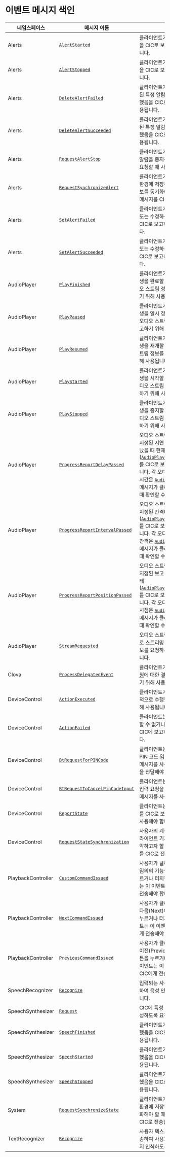 # 이벤트 메시지 색인

| 네임스페이스         | 메시지 이름       | 설명                                             |
|-------------------|----------------|-------------------------------------------------|
| Alerts            | [`AlertStarted`](/CIC/References/CICInterface/Alerts.md#AlertStarted)                 | 클라이언트가 알람이 시작되었음을 CIC로 보고하기 위해 사용됩니다. |
| Alerts            | [`AlertStopped`](/CIC/References/CICInterface/Alerts.md#AlertStopped)                 | 클라이언트가 알람이 중지되었음을 CIC로 보고하기 위해 사용됩니다. |
| Alerts            | [`DeleteAlertFailed`](/CIC/References/CICInterface/Alerts.md#DeleteAlertFailed)       | 클라이언트가 클라이언트에 설정된 특정 알람을 삭제하는데 실패했음을 CIC로 보고하기 위해 사용됩니다. |
| Alerts            | [`DeleteAlertSucceeded`](/CIC/References/CICInterface/Alerts.md#DeleteAlertSucceeded) | 클라이언트가 클라이언트에 설정된 특정 알람을 삭제하는데 성공했음을 CIC로 보고하기 위해 사용됩니다. |
| Alerts            | [`RequestAlertStop`](/CIC/References/CICInterface/Alerts.md#RequestAlertStop)         | 클라이언트가 현재 울리고 있는 알람을 중지하도록 Clova에게 요청할 때 사용됩니다.  |
| Alerts            | [`RequestSynchronizeAlert`](/CIC/References/CICInterface/Alerts.md#RequestSynchronizeAlert) | 클라이언트가 Clova의 클라우드 환경에 저장된 사용자의 알람 정보를 동기화해야 할 때 이 이벤트 메시지를 CIC로 전송합니다. |
| Alerts            | [`SetAlertFailed`](/CIC/References/CICInterface/Alerts.md#SetAlertFailed)             | 클라이언트가 특정 알람을 추가 또는 수정하는데 실패했음을 CIC로 보고하기 위해 사용됩니다. |
| Alerts            | [`SetAlertSucceeded`](/CIC/References/CICInterface/Alerts.md#SetAlertSucceeded)       | 클라이언트가 특정 알람을 추가 또는 수정하는데 성공했음을 CIC로 보고하기 위해 사용됩니다. |
| AudioPlayer       | [`PlayFinished`](/CIC/References/CICInterface/AudioPlayer.md#PlayFinished) | 클라이언트가 오디오 스트림 재생을 완료할 때 재생 완료된 오디오 스트림 정보를 CIC로 보고하기 위해 사용됩니다.        |
| AudioPlayer       | [`PlayPaused`](/CIC/References/CICInterface/AudioPlayer.md#PlayPaused)     | 클라이언트가 오디오 스트림 재생을 일시 정지할 때 일시 정지된 오디오 스트림 정보를 CIC로 보고하기 위해 사용됩니다.    |
| AudioPlayer       | [`PlayResumed`](/CIC/References/CICInterface/AudioPlayer.md#PlayResumed)   | 클라이언트가 오디오 스트림 재생을 재개할 때 재개된 오디오 스트림 정보를 CIC로 보고하기 위해 사용됩니다.            |
| AudioPlayer       | [`PlayStarted`](/CIC/References/CICInterface/AudioPlayer.md#PlayStarted)   | 클라이언트가 오디오 스트림 재생을 시작할 때 재생이 시작된 오디오 스트림 정보를 CIC로 보고하기 위해 사용됩니다.       |
| AudioPlayer       | [`PlayStopped`](/CIC/References/CICInterface/AudioPlayer.md#PlayStopped)   | 클라이언트가 오디오 스트림 재생을 중지할 때 재생이 중지된 오디오 스트림 정보를 CIC로 보고하기 위해 사용됩니다.       |
| AudioPlayer       | [`ProgressReportDelayPassed`](/CIC/References/CICInterface/AudioPlayer.md#ProgressReportPositionPassed) | 오디오 스트림 재생이 시작된 후 지정된 지연 시간만큼 시간이 지났을 때 현재 재생 상태([`AudioPlayer.PlaybackState`](/CIC/References/Context_Objects.md#PlaybackState))를 CIC로 보고하기 위해 사용됩니다. 각 오디오 스트림의 지연 시간은 [`AudioPlayer.Play`](/CIC/References/CICInterface/AudioPlayer.md#Play) 지시 메시지가 클라이언트로 전달될 때 확인할 수 있습니다. |
| AudioPlayer       | [`ProgressReportIntervalPassed`](/CIC/References/CICInterface/AudioPlayer.md#ProgressReportPositionPassed)| 오디오 스트림 재생이 시작된 후 지정된 간격마다 현재 재생 상태([`AudioPlayer.PlaybackState`](/CIC/References/Context_Objects.md#PlaybackState))를 CIC로 보고하기 위해 사용됩니다. 각 오디오 스트림의 보고 간격은 [`AudioPlayer.Play`](/CIC/References/CICInterface/AudioPlayer.md#Play) 지시 메시지가 클라이언트로 전달될 때 확인할 수 있습니다.|
| AudioPlayer       | [`ProgressReportPositionPassed`](/CIC/References/CICInterface/AudioPlayer.md#ProgressReportPositionPassed) | 오디오 스트림 재생이 시작된 후 지정된 보고 시점에 현재 재생 상태([`AudioPlayer.PlaybackState`](/CIC/References/Context_Objects.md#PlaybackState))를 CIC로 보고하기 위해 사용됩니다. 각 오디오 스트림의 보고 시점은 [`AudioPlayer.Play`](/CIC/References/CICInterface/AudioPlayer.md#Play) 지시 메시지가 클라이언트로 전달될 때 확인할 수 있습니다.|
| AudioPlayer       | [`StreamRequested`](/CIC/References/CICInterface/AudioPlayer.md#StreamRequested) | 오디오 스트림 재생을 위해 CIC로 스트리밍 URL과 같은 추가 정보를 요청하는 이벤트 메시지입니다. |
| Clova              | [`ProcessDelegatedEvent`](/CIC/References/CICInterface/Clova.md#ProcessDelegatedEvent)                          | 클라이언트가 [위임된 사용자 요청](/CIC/Guides/Interact_with_CIC.md#HandleDelegation)에 대한 결과를 CIC로부터 받기 위해 사용됩니다.  |
| DeviceControl     | [`ActionExecuted`](/CIC/References/CICInterface/DeviceControl.md#ActionExecuted) | 클라이언트가 기기 제어를 정상적으로 수행했음을 보고하기 위해 사용됩니다.                               |
| DeviceControl     | [`ActionFailed`](/CIC/References/CICInterface/DeviceControl.md#ActionFailed) | 클라이언트는 기기 제어를 수행할 수 없거나 수행에 실패했음을 CIC에 보고하기 위해 사용됩니다.                   |
| DeviceControl     | [`BtRequestForPINCode`](/CIC/References/CICInterface/DeviceControl.md#BtRequestForPINCode) | 클라이언트는 블루투스 기기가 PIN 코드 입력 요청을 할 때 이 메시지를 사용하여 CIC에 요청을 전달해야 합니다.       |
| DeviceControl     | [`BtRequestToCancelPinCodeInput`](/CIC/References/CICInterface/DeviceControl.md#BtRequestToCancelPinCodeInput) | 클라이언트는 CIC에 PIN 코드 입력 요청을 취소하고자 할 때 이 메시지를 사용해야 합니다. |
| DeviceControl     | [`ReportState`](/CIC/References/CICInterface/DeviceControl.md#ReportState)   | 클라이언트는 기기의 현재 상태를 CIC로 보고할 때 이 메시지를 사용해야 합니다.                              |
| DeviceControl     | [`RequestStateSynchronization`](/CIC/References/CICInterface/DeviceControl.md#RequestStateSynchronization) | 사용자의 계정에 등록된 다른 클라이언트 기기의 현재 상태를 파악하고자 할 때 이 이벤트 메시지를 CIC로 전송합니다.  |
| PlaybackController | [`CustomCommandIssued`](#CustomCommandIssued) | 사용자가 클라이언트의 기기에서 임의의 기능을 설정한 버튼을 누르거나 터치한 경우 클라이언트는 이 이벤트 메시지를 CIC에게 전송해야 합니다.  |
| PlaybackController | [`NextCommandIssued`](/CIC/References/CICInterface/PlaybackController.md#NextCommandIssued) | 사용자가 클라이언트의 기기에서 다음(Next)에 해당하는 버튼을 누르거나 터치한 경우 클라이언트는 이 이벤트 메시지를 CIC에게 전송해야 합니다. |
| PlaybackController | [`PreviousCommandIssued`](/CIC/References/CICInterface/PlaybackController.md#PreviousCommandIssued) | 사용자가 클라이언트의 기기에서 이전(Previous)에 해당하는 버튼을 누르거나 터치한 경우 클라이언트는 이 이벤트 메시지를 CIC에게 전송해야 합니다. |
| SpeechRecognizer  | [`Recognize`](/CIC/References/CICInterface/SpeechRecognizer.md#Recognize)  | 입력되는 사용자의 음성을 전달하여 음성 인식을 CIC에 요청합니다.                                          |
| SpeechSynthesizer | [`Request`](/CIC/References/CICInterface/SpeechSynthesizer.md#Request)     | CIC에 특정 텍스트를 TTS로 생성하도록 요청합니다.                                             |
| SpeechSynthesizer | [`SpeechFinished`](/CIC/References/CICInterface/SpeechSynthesizer.md#SpeechFinished)   | 클라이언트가 TTS 재생을 완료했음을 CIC로 보고하기 위해 사용됩니다.                                 |
| SpeechSynthesizer | [`SpeechStarted`](/CIC/References/CICInterface/SpeechSynthesizer.md#SpeechStarted)     | 클라이언트가 TTS 재생을 시작했음을 CIC로 보고하기 위해 사용됩니다.                                 |
| SpeechSynthesizer | [`SpeechStopped`](/CIC/References/CICInterface/SpeechSynthesizer.md#SpeechStopped)     | 클라이언트가 TTS 재생을 중지했음을 CIC로 보고하기 위해 사용됩니다.                                 |
| System          | [`RequestSynchronizeState`](/CIC/References/CICInterface/System.md#RequestSynchronizeState) | 클라이언트가 Clova의 클라우드 환경에 저장된 공유 정보를 동기화해야 할 때 이 이벤트 메시지를 CIC로 전송합니다. |
| TextRecognizer  | [`Recognize`](/CIC/References/CICInterface/TextRecognizer.md#Recognize)      | 사용자 텍스트 입력을 CIC로 전송하여 사용자가 무엇을 원하는지 인식하도록 요청합니다.                           |
